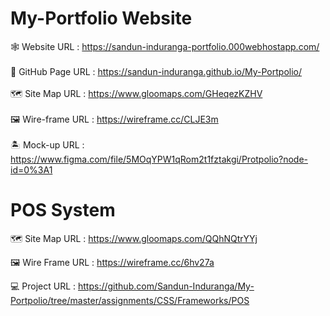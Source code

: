 # My-Portfolio Website

🕸 Website URL : https://sandun-induranga-portfolio.000webhostapp.com/
<br>
<br>
🎯 GitHub Page URL : https://sandun-induranga.github.io/My-Portpolio/
<br>
<br>
🗺 Site Map URL : https://www.gloomaps.com/GHeqezKZHV
<br>
<br>
🖼 Wire-frame URL : https://wireframe.cc/CLJE3m
<br>
<br>
🏝 Mock-up URL : https://www.figma.com/file/5MOqYPW1qRom2t1fztakgi/Protpolio?node-id=0%3A1

# POS System

🗺 Site Map URL : https://www.gloomaps.com/QQhNQtrYYj

🖼 Wire Frame URL : https://wireframe.cc/6hv27a

💻 Project URL : https://github.com/Sandun-Induranga/My-Portpolio/tree/master/assignments/CSS/Frameworks/POS

